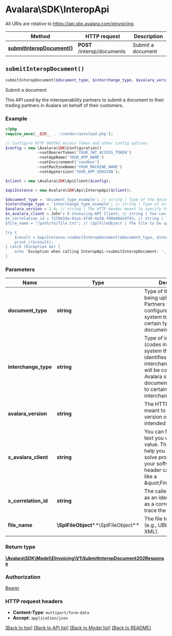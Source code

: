 # Avalara\SDK\InteropApi

All URIs are relative to https://api.sbx.avalara.com/einvoicing.

Method | HTTP request | Description
------------- | ------------- | -------------
[**submitInteropDocument()**](InteropApi.md#submitInteropDocument) | **POST** /interop/documents | Submit a document


## `submitInteropDocument()`

```php
submitInteropDocument($document_type, $interchange_type, $avalara_version, $x_avalara_client, $x_correlation_id, $file_name): \Avalara\SDK\Model\EInvoicing\V1\SubmitInteropDocument202Response
```

Submit a document

This API used by the interoperability partners to submit a document to  their trading partners in Avalara on behalf of their customers.

### Example

```php
<?php
require_once(__DIR__ . '/vendor/autoload.php');

// Configure HTTP OAUTH2 Access Token and other config options
$config = new \Avalara\SDK\Configuration()
              ->setBearerToken('YOUR_JWT_ACCESS_TOKEN')
              ->setAppName('YOUR_APP_NAME')
              ->setEnvironment('sandbox')
              ->setMachineName('YOUR_MACHINE_NAME')
              ->setAppVersion('YOUR_APP_VERSION');

$client = new \Avalara\SDK\ApiClient($config);

$apiInstance = new Avalara\SDK\Api\InteropApi($client);

$document_type = 'document_type_example'; // string | Type of the document being uploaded. Partners will be configured in Avalara system to send only certain types of documents.
$interchange_type = 'interchange_type_example'; // string | Type of interchange (codes in Avalara system that uniquely identifies a type of interchange). Partners will be configured in Avalara system to send documents belonging to certain types of interchanges.
$avalara_version = 1.4; // string | The HTTP Header meant to specify the version of the API intended to be used
$x_avalara_client = John's E-Invoicing-API Client; // string | You can freely use any text you wish for this value. This feature can help you diagnose and solve problems with your software. The header can be treated like a \"Fingerprint\"
$x_correlation_id = f3f0d19a-01a1-4748-8a58-f000d0424f43; // string | The caller can use this as an identifier to use as a correlation id to trace the call.
$file_name = "/path/to/file.txt"; // \SplFileObject | The file to be uploaded (e.g., UBL XML, CII XML).

try {
    $result = $apiInstance->submitInteropDocument($document_type, $interchange_type, $avalara_version, $x_avalara_client, $x_correlation_id, $file_name);
    print_r($result);
} catch (Exception $e) {
    echo 'Exception when calling InteropApi->submitInteropDocument: ', $e->getMessage(), PHP_EOL;
}
```

### Parameters

Name | Type | Description  | Notes
------------- | ------------- | ------------- | -------------
 **document_type** | **string**| Type of the document being uploaded. Partners will be configured in Avalara system to send only certain types of documents. |
 **interchange_type** | **string**| Type of interchange (codes in Avalara system that uniquely identifies a type of interchange). Partners will be configured in Avalara system to send documents belonging to certain types of interchanges. |
 **avalara_version** | **string**| The HTTP Header meant to specify the version of the API intended to be used |
 **x_avalara_client** | **string**| You can freely use any text you wish for this value. This feature can help you diagnose and solve problems with your software. The header can be treated like a \&quot;Fingerprint\&quot; | [optional]
 **x_correlation_id** | **string**| The caller can use this as an identifier to use as a correlation id to trace the call. | [optional]
 **file_name** | **\SplFileObject****\SplFileObject**| The file to be uploaded (e.g., UBL XML, CII XML). | [optional]

### Return type

[**\Avalara\SDK\Model\EInvoicing\V1\SubmitInteropDocument202Response**](../Model/SubmitInteropDocument202Response.md)

### Authorization

[Bearer](../../../README.md#Bearer)

### HTTP request headers

- **Content-Type**: `multipart/form-data`
- **Accept**: `application/json`

[[Back to top]](#) [[Back to API list]](../../../README.md#endpoints)
[[Back to Model list]](../../../README.md#models)
[[Back to README]](../../../README.md)
